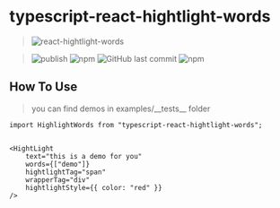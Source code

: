 # typescript-react-hightlight-words

> ![react-hightlight-words](https://socialify.git.ci/unliar/react-hightlight-words/image?description=1&descriptionEditable=Hightlight%20Your%20words%20~&font=KoHo&forks=1&issues=1&language=1&owner=1&pattern=Plus&pulls=1&stargazers=1&theme=Dark)

> ![publish](https://github.com/unliar/react-hightlight-words/workflows/publish/badge.svg) ![npm](https://img.shields.io/npm/v/typescript-react-hightlight-words) ![GitHub last commit](https://img.shields.io/github/last-commit/unliar/react-hightlight-words) ![npm](https://img.shields.io/npm/dt/typescript-react-hightlight-words)

## How To Use

> you can find demos in examples/\_\_tests\_\_ folder

```
import HighlightWords from "typescript-react-hightlight-words";


<HightLight
    text="this is a demo for you"
    words={["demo"]}
    hightlightTag="span"
    wrapperTag="div"
    hightlightStyle={{ color: "red" }}
/>
```
